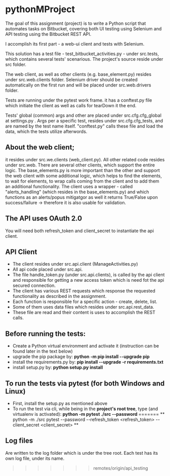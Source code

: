 # pythonMProject

The goal of this assignment (project) is to write a Python script that automates tasks on Bitbucket, covering both UI testing
using Selenium and API testing using the Bitbucket REST API.

I accomplish its first part - a web-ui client and tests with Selenium.

This solution has a test file - test_bitbucket_activities.py - under src.tests, which contains several tests' scenarious.
The project's source reside under src folder.

The web client, as well as other clients (e.g. base_element.py) resides under src.web.clients folder.
Selenium driver should be created automatically on the first run and will be placed under src.web.drivers folder.

Tests are running under the pytest work frame.
it has a conftest.py file which initiate the client as well as calls for tearDown it the end.

Tests' global (common) args and other are placed under src.cfg.cfg_global at settings.py .
Args per a specific test, resides under src.cfg.cfg_tests, and are named by the test name itself.
"conftest.py" calls these file and load the data, which the tests utilize afterwords.

## About the web client;
it resides under src.we.clients (web_client.py).
All other related code resides under src.web. 
There are several other clients, which support the entire logic.
The  base_elements.py is more important than the other and support the web client with some additional logic, which helps
to find the elements, to wait for elements, to wrap calls coming from the client and to add them an additional functionality.
The client uses a wrapper - called "alerts_handling" (which resides in the base_elements.py) and which functions as an 
alerts/popus mitigatgor as well it returns True/False upon success/failure -> therefore it is also usable for validation.

## The API uses OAuth 2.0 
You will need both refresh_token and client_secret to instantiate the api client.

## API Client
  - The client resides under src.api.client (ManageActivities.py)
  - All api code placed under src.api.
  - The file handle_token.py (under src.api.clients), is called by the api client and responsible for getting a new 
  access token which is need fot the api secured connection.
  - The client has various REST requests which response the requested functionality as described in the assignment.
  - Each function is responsible for a specific action - create, delete, list.
  - Some of them uses data files which resides under src.api.rest_data.
  - These file are read and their content is uses to accomplish the REST calls.

## Before running the tests:
  - Create a Python virtual environment and activate it (instruction can be found later in the text below)
  - upgrade the pip package by: **python -m pip install --upgrade pip**
  - install the requirements.py by:  **pip install --upgrade -r requirements.txt**
  - install setup.py by: **python setup.py install**


## To run the tests via pytest (for both Windows and Linux)
- First, install the setup.py as mentioned above 
- To run the test via cli, while being in the **project's root tree**, type (and virtualenv is activated):
  **python -m pytest ./src --password <bitbucket password>**
=======
** python -m ./src pytest --password <bitbucket password> --refresh_token <refresh_token> --client_secret <client_secret> **

## Log files
Are written to the log folder which is under the tree root.
Each test has its own log file, under its name.




>>>>>>> remotes/origin/api_testing

